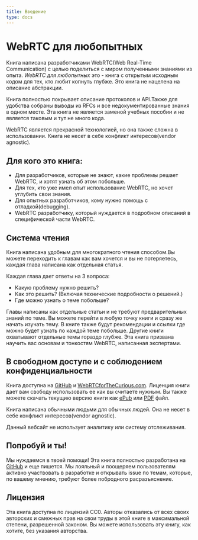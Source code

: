 ```yaml
---
title: Введение
type: docs
---
```


# WebRTC для любопытных

Книга написана разработчиками WebRTC(Web Real-Time Communication) с целью поделиться с миром полученными знаниями из опыта.
_WebRTC для любопытных_ это - книга с открытым исходным кодом для тех, кто любит копнуть глубже.
Это книга не нацелена на описание абстракции.

Книга полностью покрывает описание протоколов и API.Также для удобства собраны выводы из RFCs и все недокументированные знания в одном месте.
Эта книга не является заменой учебных пособии и не является таковым и тут не много кода.

WebRTC является прекрасной технологией, но она также сложна в использовании. Книга не несет в себе конфликт интересов(vendor agnostic).

## Для кого это книга:

-   Для разработчиков, которые не знают, какие проблемы решает WebRTC, и хотят узнать об этом побольше.
-   Для тех, кто уже имел опыт использование WebRTC, но хочет углубить свои знания.
-   Для опытных разработчиков, кому нужно помощь с отладкой(debugging).
-   WebRTC разработчику, который нуждается в подробном описаний в специфической части WebRTC.

## Система чтения

Книга написана удобным для многократного чтения способом.Вы можете переходить к главам как вам хочется и вы не потеряетесь, каждая глава написана как отдельная статья.

Каждая глава дает ответы на 3 вопроса:

-   Какую проблему нужно решить?
-   Как это решить? (Включая технические подробности о решений.)
-   Где можно узнать о теме побольше?

Главы написаны как отдельные статьи и не требуют предварительных знаний по теме. Вы можете перейти в любую точку книги и сразу же начать изучать тему. В книге также будут рекомендации и ссылки где можно будет узнать по каждой теме побольше.
Другие книги охватывают отдельные темы гораздо глубже. Эта книга призвана научить вас основам и тонкостям WebRTC, написанная экспертами.

## В свободном доступе и с соблюдением конфиденциальности

Книга доступна на [GitHub](https://github.com/webrtc-for-the-curious/webrtc-for-the-curious) и [WebRTCforTheCurious.com](https://webrtcforthecurious.com).
Лиценция книги дает вам свободу использовать ее как вы считаете нужным. Вы также можете скачать текущию версию книги как [ePub](https://webrtcforthecurious.com/docs/webrtc-for-the-curious.epub)
или [PDF](https://webrtcforthecurious.com/docs/webrtc-for-the-curious.pdf) файл.

Книга написана обычными людьми для обычных людей. Она не несет в себе конфликт интересов(vendor agnostic).

Данный вебсайт не использует аналитику или систему отслеживания.

## Попробуй и ты!

Мы нуждаемся в твоей помощи! Эта книга полностью разработана на [GitHub](https://github.com/webrtc-for-the-curious/webrtc-for-the-curious)
и еще пишется. Мы лояльный и поощеряем пользователям активно участвовать в разработке и открывать issue по темам, которые, по вашему мнению, требуют более побродного расразъяснение.

## Лицензия

Эта книга доступна по лицензий CC0. Авторы отказались от всех своих авторских и смежных прав на свои труды в этой книге в максимальной степени, разрешенной законом. Вы можете использовать эту книгу, как хотите, без указания авторства.
